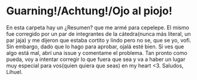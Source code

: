 # Guarning!/Achtung!/Ojo al piojo!

En esta carpeta hay un ¿Resumen? que me armé para cepelepe. El mismo fue corregido por un par de integrantes de la cátedra(nunca más literal, un par jaja) y me dijeron que estaba cortito y lindo pero no se, que se yo, vofi. Sin embargo, dado que lo hago para aprobar, ojalá esté bien. Si ves que algo está mal, abrí una issue y comentame el problema. Tan pronto como pueda, voy a intentar corregir lo que fuera que sea y va a haber un lugar muy especial para vos(quien quiera que seas) en my heart <3. Saludos, Lihuel.
